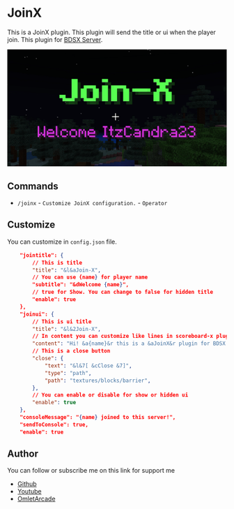 # JoinX

This is a JoinX plugin. This plugin will send the title or ui when the player join. This plugin for [BDSX Server](https://github.com/bdsx/bdsx).

![Preview](./resources/title.png)

## Commands

-   `/joinx` - `Customize JoinX configuration.` - `Operator`

## Customize

You can customize in `config.json` file.

```json
    "jointitle": {
        // This is title
        "title": "&l&aJoin-X",
        // You can use {name} for player name
        "subtitle": "&dWelcome {name}",
        // true for Show. You can change to false for hidden title
        "enable": true
    },
    "joinui": {
        // This is ui title
        "title": "&l&2Join-X",
        // In content you can customize like lines in scoreboard-x plugin
        "content": "Hi! &a{name}&r this is a &aJoinX&r plugin for BDSX.",
        // This is a close button
        "close": {
            "text": "&l&7[ &cClose &7]",
            "type": "path",
            "path": "textures/blocks/barrier",
        },
        // You can enable or disable for show or hidden ui
        "enable": true
    },
    "consoleMessage": "{name} joined to this server!",
    "sendToConsole": true,
    "enable": true
```

## Author

You can follow or subscribe me on this link for support me

-   [Github](https://github.com/ItzCandra23)
-   [Youtube](https://youtube.com/@itzcandra23)
-   [OmletArcade](https://omlet.gg/profile/candra_gaming123)
